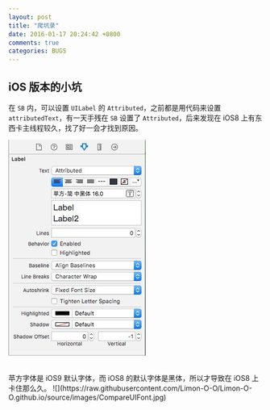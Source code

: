 ```yaml
---
layout: post
title: "爬坑录"
date: 2016-01-17 20:24:42 +0800
comments: true
categories: BUGS
---
```


## iOS 版本的小坑

在 `SB` 内，可以设置 `UILabel` 的 `Attributed`，之前都是用代码来设置 `attributedText`，有一天手残在 `SB` 设置了 `Attributed`，后来发现在 iOS8 上有东西卡主线程较久，找了好一会才找到原因。

![](https://raw.githubusercontent.com/Limon-O-O/Limon-O-O.github.io/source/images/UIFont.jpg)

<br />
苹方字体是 iOS9 默认字体，而 iOS8 的默认字体是黑体，所以才导致在 iOS8 上卡住那么久。
![](https://raw.githubusercontent.com/Limon-O-O/Limon-O-O.github.io/source/images/CompareUIFont.jpg)
